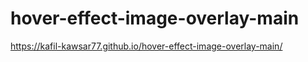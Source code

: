 # hover-effect-image-overlay-main
https://kafil-kawsar77.github.io/hover-effect-image-overlay-main/
